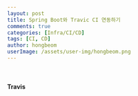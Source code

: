 ```yaml
---
layout: post
title: Spring Boot와 Travic CI 연동하기
comments: true
categories: [Infra/CI/CD]
tags: [CI, CD]
author: hongbeom
userImage: /assets/user-img/hongbeom.png
---
```

<br>

#### Travis